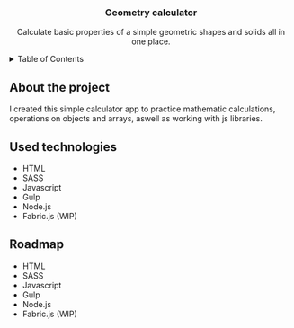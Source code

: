 
<a name="readme-top"></a>





  <h3 align="center">Geometry calculator</h3>

  <p align="center">
    Calculate basic properties of a simple geometric shapes and solids all in one place.
    <br />

<details>
  <summary>Table of Contents</summary>
  <ol>
    <li><a href="#about-the-project">Summary</a></li>
    <li><a href="#used-technologies">Used technologies</a></li>
    <li><a href="#roadmap">Roadmap</a></li>
    <li><a href="#license">License</a></li>
  </ol>
</details>

## About the project

I created this simple calculator app to practice mathematic calculations, operations on objects and arrays, aswell as working with js libraries.

## Used technologies

  <ul>
    <li>HTML</li>
    <li>SASS</li>
    <li>Javascript</li>
    <li>Gulp</li>
    <li>Node.js</li>
    <li>Fabric.js (WIP)</li>
  </ul>

## Roadmap

 <ul>
    <li>HTML</li>
    <li>SASS</li>
    <li>Javascript</li>
    <li>Gulp</li>
    <li>Node.js</li>
    <li>Fabric.js (WIP)</li>
  </ul>
  






